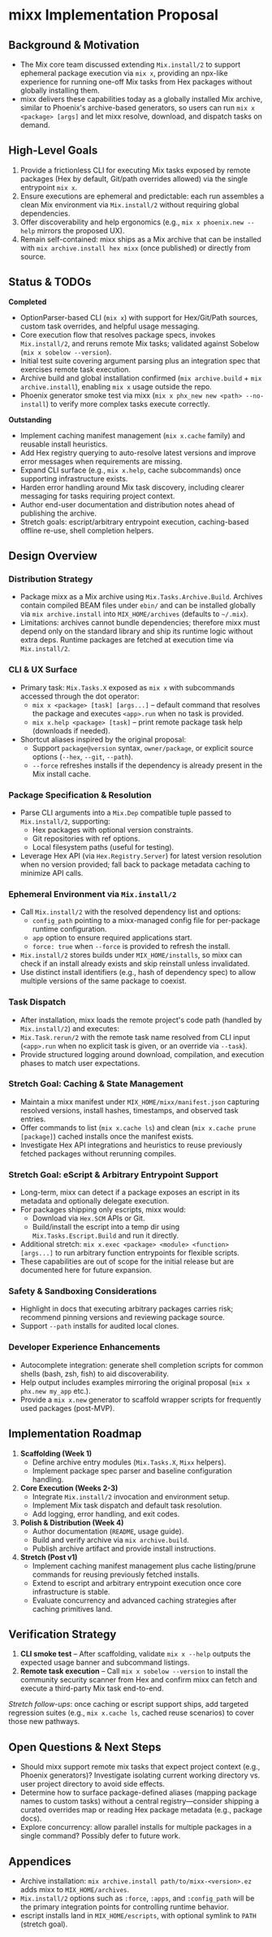 # mixx Implementation Proposal

## Background & Motivation
- The Mix core team discussed extending `Mix.install/2` to support ephemeral package execution via `mix x`, providing an npx-like experience for running one-off Mix tasks from Hex packages without globally installing them.
- mixx delivers these capabilities today as a globally installed Mix archive, similar to Phoenix's archive-based generators, so users can run `mix x <package> [args]` and let mixx resolve, download, and dispatch tasks on demand.

## High-Level Goals
1. Provide a frictionless CLI for executing Mix tasks exposed by remote packages (Hex by default, Git/path overrides allowed) via the single entrypoint `mix x`.
2. Ensure executions are ephemeral and predictable: each run assembles a clean Mix environment via `Mix.install/2` without requiring global dependencies.
3. Offer discoverability and help ergonomics (e.g., `mix x phoenix.new --help` mirrors the proposed UX).
4. Remain self-contained: mixx ships as a Mix archive that can be installed with `mix archive.install hex mixx` (once published) or directly from source.

## Status & TODOs

**Completed**
- OptionParser-based CLI (`mix x`) with support for Hex/Git/Path sources, custom task overrides, and helpful usage messaging.
- Core execution flow that resolves package specs, invokes `Mix.install/2`, and reruns remote Mix tasks; validated against Sobelow (`mix x sobelow --version`).
- Initial test suite covering argument parsing plus an integration spec that exercises remote task execution.
- Archive build and global installation confirmed (`mix archive.build` + `mix archive.install`), enabling `mix x` usage outside the repo.
- Phoenix generator smoke test via mixx (`mix x phx_new new <path> --no-install`) to verify more complex tasks execute correctly.

**Outstanding**
- Implement caching manifest management (`mix x.cache` family) and reusable install heuristics.
- Add Hex registry querying to auto-resolve latest versions and improve error messages when requirements are missing.
- Expand CLI surface (e.g., `mix x.help`, cache subcommands) once supporting infrastructure exists.
- Harden error handling around Mix task discovery, including clearer messaging for tasks requiring project context.
- Author end-user documentation and distribution notes ahead of publishing the archive.
- Stretch goals: escript/arbitrary entrypoint execution, caching-based offline re-use, shell completion helpers.

## Design Overview

### Distribution Strategy
- Package mixx as a Mix archive using `Mix.Tasks.Archive.Build`. Archives contain compiled BEAM files under `ebin/` and can be installed globally via `mix archive.install` into `MIX_HOME/archives` (defaults to `~/.mix`).
- Limitations: archives cannot bundle dependencies; therefore mixx must depend only on the standard library and ship its runtime logic without extra deps. Runtime packages are fetched at execution time via `Mix.install/2`.

### CLI & UX Surface
- Primary task: `Mix.Tasks.X` exposed as `mix x` with subcommands accessed through the dot operator:
  - `mix x <package> [task] [args...]` – default command that resolves the package and executes `<app>.run` when no task is provided.
  - `mix x.help <package> [task]` – print remote package task help (downloads if needed).
- Shortcut aliases inspired by the original proposal:
  - Support `package@version` syntax, `owner/package`, or explicit source options (`--hex`, `--git`, `--path`).
  - `--force` refreshes installs if the dependency is already present in the Mix install cache.

### Package Specification & Resolution
- Parse CLI arguments into a `Mix.Dep` compatible tuple passed to `Mix.install/2`, supporting:
  - Hex packages with optional version constraints.
  - Git repositories with ref options.
  - Local filesystem paths (useful for testing).
- Leverage Hex API (via `Hex.Registry.Server`) for latest version resolution when no version provided; fall back to package metadata caching to minimize API calls.

### Ephemeral Environment via `Mix.install/2`
- Call `Mix.install/2` with the resolved dependency list and options:
  - `config_path` pointing to a mixx-managed config file for per-package runtime configuration.
  - `app` option to ensure required applications start.
  - `force: true` when `--force` is provided to refresh the install.
- `Mix.install/2` stores builds under `MIX_HOME/installs`, so mixx can check if an install already exists and skip reinstall unless invalidated.
- Use distinct install identifiers (e.g., hash of dependency spec) to allow multiple versions of the same package to coexist.

### Task Dispatch
- After installation, mixx loads the remote project's code path (handled by `Mix.install/2`) and executes:
- `Mix.Task.rerun/2` with the remote task name resolved from CLI input (`<app>.run` when no explicit task is given, or an override via `--task`).
- Provide structured logging around download, compilation, and execution phases to match user expectations.

### Stretch Goal: Caching & State Management
- Maintain a mixx manifest under `MIX_HOME/mixx/manifest.json` capturing resolved versions, install hashes, timestamps, and observed task entries.
- Offer commands to list (`mix x.cache ls`) and clean (`mix x.cache prune [package]`) cached installs once the manifest exists.
- Investigate Hex API integrations and heuristics to reuse previously fetched packages without rerunning compiles.

### Stretch Goal: eScript & Arbitrary Entrypoint Support
- Long-term, mixx can detect if a package exposes an escript in its metadata and optionally delegate execution.
- For packages shipping only escripts, mixx would:
  - Download via `Hex.SCM` APIs or Git.
  - Build/install the escript into a temp dir using `Mix.Tasks.Escript.Build` and run it directly.
- Additional stretch: `mix x.exec <package> <module> <function> [args...]` to run arbitrary function entrypoints for flexible scripts.
- These capabilities are out of scope for the initial release but are documented here for future expansion.

### Safety & Sandboxing Considerations
- Highlight in docs that executing arbitrary packages carries risk; recommend pinning versions and reviewing package source.
- Support `--path` installs for audited local clones.

### Developer Experience Enhancements
- Autocomplete integration: generate shell completion scripts for common shells (bash, zsh, fish) to aid discoverability.
- Help output includes examples mirroring the original proposal (`mix x phx.new my_app` etc.).
- Provide a `mix x.new` generator to scaffold wrapper scripts for frequently used packages (post-MVP).

## Implementation Roadmap
1. **Scaffolding (Week 1)**
   - Define archive entry modules (`Mix.Tasks.X`, `Mixx` helpers).
   - Implement package spec parser and baseline configuration handling.
2. **Core Execution (Weeks 2-3)**
   - Integrate `Mix.install/2` invocation and environment setup.
   - Implement Mix task dispatch and default task resolution.
   - Add logging, error handling, and exit codes.
3. **Polish & Distribution (Week 4)**
   - Author documentation (`README`, usage guide).
   - Build and verify archive via `mix archive.build`.
   - Publish archive artifact and provide install instructions.
4. **Stretch (Post v1)**
   - Implement caching manifest management plus cache listing/prune commands for reusing previously fetched installs.
   - Extend to escript and arbitrary entrypoint execution once core infrastructure is stable.
   - Evaluate concurrency and advanced caching strategies after caching primitives land.

## Verification Strategy
1. **CLI smoke test** – After scaffolding, validate `mix x --help` outputs the expected usage banner and subcommand listings.
2. **Remote task execution** – Call `mix x sobelow --version` to install the community security scanner from Hex and confirm mixx can fetch and execute a third-party Mix task end-to-end.

*Stretch follow-ups*: once caching or escript support ships, add targeted regression suites (e.g., `mix x.cache ls`, cached reuse scenarios) to cover those new pathways.

## Open Questions & Next Steps
- Should mixx support remote mix tasks that expect project context (e.g., Phoenix generators)? Investigate isolating current working directory vs. user project directory to avoid side effects.
- Determine how to surface package-defined aliases (mapping package names to custom tasks) without a central registry—consider shipping a curated overrides map or reading Hex package metadata (e.g., package docs).
- Explore concurrency: allow parallel installs for multiple packages in a single command? Possibly defer to future work.

## Appendices
- Archive installation: `mix archive.install path/to/mixx-<version>.ez` adds mixx to `MIX_HOME/archives`.
- `Mix.install/2` options such as `:force`, `:apps`, and `:config_path` will be the primary integration points for controlling runtime behavior.
- escript installs land in `MIX_HOME/escripts`, with optional symlink to `PATH` (stretch goal).
